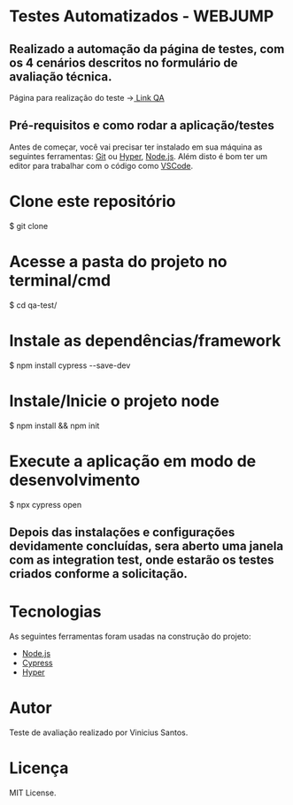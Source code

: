# Testes Automatizados - WEBJUMP

## Realizado a automação da página de testes, com os 4 cenários descritos no formulário de avaliação técnica.

Página para realização do teste -><a href="https://wj-qa-automation-test.github.io/qa-test/"> Link QA</a>


## Pré-requisitos e como rodar a aplicação/testes

Antes de começar, você vai precisar ter instalado em sua máquina as seguintes ferramentas:
[Git](https://git-scm.com) ou [Hyper](https://hyper.is/), [Node.js](https://nodejs.org/en/). Além disto é bom ter um editor para trabalhar com o código como [VSCode](https://code.visualstudio.com/).

# Clone este repositório
$ git clone 

# Acesse a pasta do projeto no terminal/cmd
$ cd qa-test/

# Instale as dependências/framework
$ npm install cypress --save-dev

# Instale/Inicie o projeto node
$ npm install && npm init

# Execute a aplicação em modo de desenvolvimento
$ npx cypress open

## Depois das instalações e configurações devidamente concluídas, sera aberto uma janela com as integration test, onde estarão os testes criados conforme a solicitação.

# Tecnologias

As seguintes ferramentas foram usadas na construção do projeto:

- [Node.js](https://nodejs.org/en/)
- [Cypress](https://www.cypress.io/)
- [Hyper](https://hyper.is/)

# Autor

Teste de avaliação realizado por Vinicius Santos.

# Licença
 MIT License.